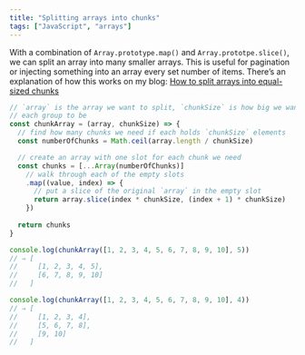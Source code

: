 ```yaml
---
title: "Splitting arrays into chunks"
tags: ["JavaScript", "arrays"]
---
```

With a combination of `Array.prototype.map()` and `Array.prototpe.slice()`, we can split an array into many smaller arrays. This is useful for pagination or injecting something into an array every set number of items. There’s an explanation of how this works on my blog: [How to split arrays into equal-sized chunks](https://islovely.co/posts/how-to-split-arrays-into-equal-sized-chunks)

```js
// `array` is the array we want to split, `chunkSize` is how big we want
// each group to be
const chunkArray = (array, chunkSize) => {
  // find how many chunks we need if each holds `chunkSize` elements
  const numberOfChunks = Math.ceil(array.length / chunkSize)

  // create an array with one slot for each chunk we need
  const chunks = [...Array(numberOfChunks)]
    // walk through each of the empty slots
    .map((value, index) => {
      // put a slice of the original `array` in the empty slot
      return array.slice(index * chunkSize, (index + 1) * chunkSize)
    })
  
  return chunks
}

console.log(chunkArray([1, 2, 3, 4, 5, 6, 7, 8, 9, 10], 5))
// ⇒ [
//     [1, 2, 3, 4, 5],
//     [6, 7, 8, 9, 10]
//   ]

console.log(chunkArray([1, 2, 3, 4, 5, 6, 7, 8, 9, 10], 4))
// ⇒ [
//     [1, 2, 3, 4],
//     [5, 6, 7, 8],
//     [9, 10]
//   ]
```
